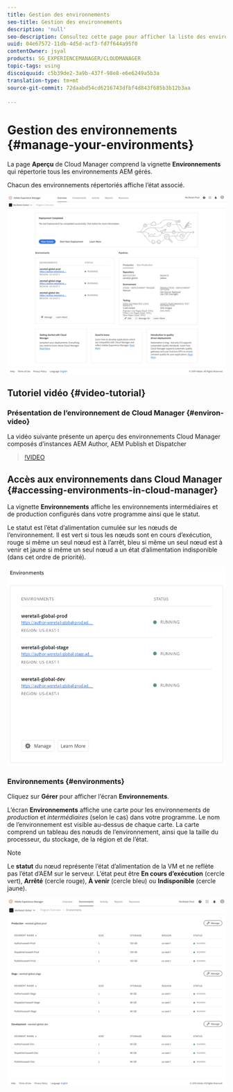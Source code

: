 ```yaml
---
title: Gestion des environnements
seo-title: Gestion des environnements
description: 'null'
seo-description: Consultez cette page pour afficher la liste des environnements de production et des environnements hors production utilisés pour configurer et exécuter le pipeline CI/CD dans Cloud Manager.
uuid: 04e67572-11db-4d5d-acf3-fd7f644a95f0
contentOwner: jsyal
products: SG_EXPERIENCEMANAGER/CLOUDMANAGER
topic-tags: using
discoiquuid: c5b39de2-3a9b-437f-98e8-e6e6249a5b3a
translation-type: tm+mt
source-git-commit: 72daabd54cd6216743dfbf4d843f685b3b12b3aa

---
```



# Gestion des environnements {#manage-your-environments}

La page **Aperçu** de Cloud Manager comprend la vignette **Environnements** qui répertorie tous les environnements AEM gérés.

Chacun des environnements répertoriés affiche l’état associé.

![](assets/Manage-Environments1.png)

## Tutoriel vidéo {#video-tutorial}

### Présentation de l’environnement de Cloud Manager {#environ-video}

La vidéo suivante présente un aperçu des environnements Cloud Manager composés d’instances AEM Author, AEM Publish et Dispatcher


>[!VIDEO](https://video.tv.adobe.com/v/26318/?captions=fre_fr)

## Accès aux environnements dans Cloud Manager {#accessing-environments-in-cloud-manager}

La vignette **Environnements** affiche les environnements intermédiaires et de production configurés dans votre programme ainsi que le statut.

Le statut est l’état d’alimentation cumulée sur les nœuds de l’environnement. Il est vert si tous les nœuds sont en cours d’exécution, rouge si même un seul nœud est à l’arrêt, bleu si même un seul nœud est à venir et jaune si même un seul nœud a un état d’alimentation indisponible (dans cet ordre de priorité).

![](assets/Environments-card-new.png)

### Environnements {#environments}

Cliquez sur **Gérer** pour afficher l’écran **Environnements**.

L’écran **Environnements** affiche une carte pour les environnements de *production* et *intermédiaires* (selon le cas) dans votre programme. Le nom de l’environnement est visible au-dessus de chaque carte. La carte comprend un tableau des nœuds de l’environnement, ainsi que la taille du processeur, du stockage, de la région et de l’état.

>[!NOTE]
>
>Le **statut** du nœud représente l’état d’alimentation de la VM et ne reflète pas l’état d’AEM sur le serveur. L’état peut être **En cours d’exécution** (cercle vert), **Arrêté** (cercle rouge), **À venir** (cercle bleu) ou **Indisponible** (cercle jaune).

![](assets/Environments-tab.png)
